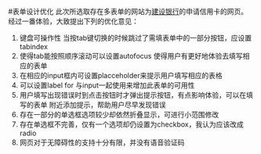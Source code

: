 #表单设计优化
此次所选取存在多表单的网站为[建设银行](http://creditcard.ccb.com/cn/creditcard/apply/apply.html)的申请信用卡的网页。  
经过一番体验，大致提出下列的优化意见：
1. 键盘可操作性 当按tab键切换的时候跳过了需填表单中的一部分按钮，应设置tabindex  
2. 使得tab能按照顺序滚动可以设置autofocus 使得用户有更好地体验去填写相应的表单  
3. 在相应的input框内可设置placceholder来提示用户填写相应的表格  
4. 可以设置label for 与input一起使用来增加此表单的可用性  
5. 用户填写出现错误时到点击按钮时才弹出提示按钮，有点影响体验，可以在填写的表单  附近添加提示，帮助用户尽早发现错误  
6. 存在一部分的单选框选项较少却依然折叠显示，可进行小范围修改  
7. 存在单选框不完善，仅有一个选项却仍设置为checkbox，我认为应该改成radio  
8. 网页对于无障碍性的支持十分有限，并没有语音验证码  
